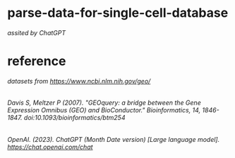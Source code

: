 # parse-data-for-single-cell-database
###### assited by ChatGPT
# reference
###### datasets from https://www.ncbi.nlm.nih.gov/geo/
###### Davis S, Meltzer P (2007). "GEOquery: a bridge between the Gene Expression Omnibus (GEO) and BioConductor." _Bioinformatics_, *14*, 1846-1847. doi:10.1093/bioinformatics/btm254
###### OpenAI. (2023). ChatGPT (Month Date version) [Large language model]. https://chat.openai.com/chat 
